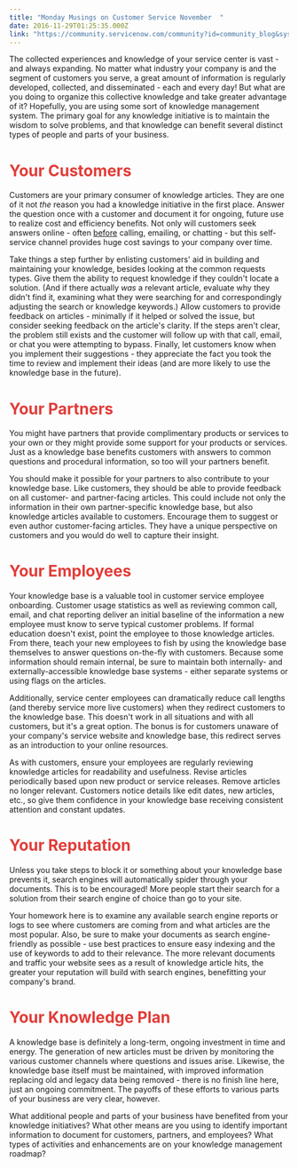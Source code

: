 ```yaml
---
title: "Monday Musings on Customer Service November  "
date: 2016-11-29T01:25:35.000Z
link: "https://community.servicenow.com/community?id=community_blog&sys_id=0a1e226ddbd0dbc01dcaf3231f96198d"
---
```

<p>The collected experiences and knowledge of your service center is vast - and always expanding. No matter what industry your company is and the segment of customers you serve, a great amount of information is regularly developed, collected, and disseminated - each and every day! But what are you doing to organize this collective knowledge and take greater advantage of it? Hopefully, you are using some sort of knowledge management system. The primary goal for any knowledge initiative is to maintain the wisdom to solve problems, and that knowledge can benefit several distinct types of people and parts of your business.</p><p></p><h1><span style="color: #e23d39;">Your Customers</span></h1><p>Customers are your primary consumer of knowledge articles. They are one of it not <em>the</em> reason you had a knowledge initiative in the first place. Answer the question once with a customer and document it for ongoing, future use to realize cost and efficiency benefits. Not only will customers seek answers online - often <span style="text-decoration: underline;">before</span> calling, emailing, or chatting - but this self-service channel provides huge cost savings to your company over time.</p><p></p><p>Take things a step further by enlisting customers' aid in building and maintaining your knowledge, besides looking at the common requests types. Give them the ability to request knowledge if they couldn't locate a solution. (And if there actually <em>was</em> a relevant article, evaluate why they didn't find it, examining what they were searching for and correspondingly adjusting the search or knowledge keywords.) Allow customers to provide feedback on articles - minimally if it helped or solved the issue, but consider seeking feedback on the article's clarity. If the steps aren't clear, the problem still exists and the customer will follow up with that call, email, or chat you were attempting to bypass. Finally, let customers know when you implement their suggestions - they appreciate the fact you took the time to review and implement their ideas (and are more likely to use the knowledge base in the future).</p><p></p><h1><span style="color: #e23d39;">Your Partners</span></h1><p>You might have partners that provide complimentary products or services to your own or they might provide some support for your products or services. Just as a knowledge base benefits customers with answers to common questions and procedural information, so too will your partners benefit.</p><p></p><p>You should make it possible for your partners to also contribute to your knowledge base. Like customers, they should be able to provide feedback on all customer- and partner-facing articles. This could include not only the information in their own partner-specific knowledge base, but also knowledge articles available to customers. Encourage them to suggest or even author customer-facing articles. They have a unique perspective on customers and you would do well to capture their insight.</p><p></p><h1><span style="color: #e23d39;">Your Employees</span></h1><p>Your knowledge base is a valuable tool in customer service employee onboarding. Customer usage statistics as well as reviewing common call, email, and chat reporting deliver an initial baseline of the information a new employee must know to serve typical customer problems. If formal education doesn't exist, point the employee to those knowledge articles. From there, teach your new employees to fish by using the knowledge base themselves to answer questions on-the-fly with customers. Because some information should remain internal, be sure to maintain both internally- and externally-accessible knowledge base systems - either separate systems or using flags on the articles.</p><p></p><p>Additionally, service center employees can dramatically reduce call lengths (and thereby service more live customers) when they redirect customers to the knowledge base. This doesn't work in all situations and with all customers, but it's a great option. The bonus is for customers unaware of your company's service website and knowledge base, this redirect serves as an introduction to your online resources.</p><p></p><p>As with customers, ensure your employees are regularly reviewing knowledge articles for readability and usefulness. Revise articles periodically based upon new product or service releases. Remove articles no longer relevant. Customers notice details like edit dates, new articles, etc., so give them confidence in your knowledge base receiving consistent attention and constant updates.</p><p></p><h1><span style="color: #e23d39;">Your Reputation</span></h1><p>Unless you take steps to block it or something about your knowledge base prevents it, search engines will automatically spider through your documents. This is to be encouraged! More people start their search for a solution from their search engine of choice than go to your site.</p><p></p><p>Your homework here is to examine any available search engine reports or logs to see where customers are coming from and what articles are the most popular. Also, be sure to make your documents as search engine-friendly as possible - use best practices to ensure easy indexing and the use of keywords to add to their relevance. The more relevant documents and traffic your website sees as a result of knowledge article hits, the greater your reputation will build with search engines, benefitting your company's brand.</p><p></p><h1><span style="color: #e23d39;">Your Knowledge Plan</span></h1><p>A knowledge base is definitely a long-term, ongoing investment in time and energy. The generation of new articles must be driven by monitoring the various customer channels where questions and issues arise. Likewise, the knowledge base itself must be maintained, with improved information replacing old and legacy data being removed - there is no finish line here, just an ongoing commitment. The payoffs of these efforts to various parts of your business are very clear, however.</p><p></p><p>What additional people and parts of your business have benefited from your knowledge initiatives? What other means are you using to identify important information to document for customers, partners, and employees? What types of activities and enhancements are on your knowledge management roadmap?</p>